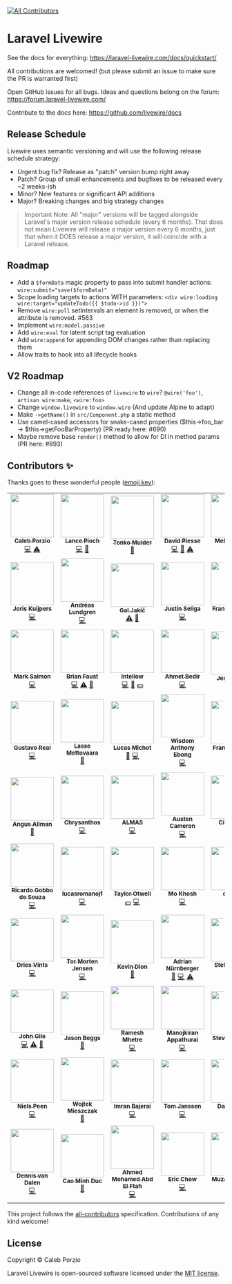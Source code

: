 <!-- ALL-CONTRIBUTORS-BADGE:START - Do not remove or modify this section -->
[![All Contributors](https://img.shields.io/badge/all_contributors-69-orange.svg?style=flat-square)](#contributors-)
<!-- ALL-CONTRIBUTORS-BADGE:END -->

# Laravel Livewire

See the docs for everything: https://laravel-livewire.com/docs/quickstart/

All contributions are welcomed! (but please submit an issue to make sure the PR is warranted first)

Open GitHub issues for all bugs. Ideas and questions belong on the forum: https://forum.laravel-livewire.com/

Contribute to the docs here: https://github.com/livewire/docs

## Release Schedule
Livewire uses semantic versioning and will use the following release schedule strategy:
* Urgent bug fix? Release as "patch" version bump right away
* Patch? Group of small enhancements and bugfixes to be released every ~2 weeks-ish
* Minor? New features or significant API additions
* Major? Breaking changes and big strategy changes

> Important Note: All "major" versions will be tagged alongside Laravel's major version release schedule (every 6 months). That does not mean Livewire will release a major version every 6 months, just that when it DOES release a major version, it will coincide with a Laravel release.

## Roadmap
* Add a `$formData` magic property to pass into submit handler actions: `wire:submit="save($formData)"`
* Scope loading targets to actions WITH parameters: `<div wire:loading wire:target="updateTodo({{ $todo->id }})">`
* Remove `wire:poll` setIntervals an element is removed, or when the attribute is removed. #563
* Implement `wire:model.passive`
* Add `wire:eval` for latent script tag evaluation
* Add `wire:append` for appending DOM changes rather than replacing them
* Allow traits to hook into all lifecycle hooks

## V2 Roadmap
* Change all in-code references of `livewire` to `wire`? `@wire('foo')`, `artisan wire:make`, `<wire:foo>`
* Change `window.livewire` to `window.wire` (And update Alpine to adapt)
* Make `->getName()` in `src/Component.php` a static method
* Use camel-cased accessors for snake-cased properties ($this->foo_bar -> $this->getFooBarProperty) (PR ready here: #690)
* Maybe remove base `render()` method to allow for DI in method params (PR here: #893)

## Contributors ✨

Thanks goes to these wonderful people ([emoji key](https://allcontributors.org/docs/en/emoji-key)):

<!-- ALL-CONTRIBUTORS-LIST:START - Do not remove or modify this section -->
<!-- prettier-ignore-start -->
<!-- markdownlint-disable -->
<table>
  <tr>
    <td align="center"><a href="http://calebporzio.com"><img src="https://avatars2.githubusercontent.com/u/3670578?v=4" width="100px;" alt=""/><br /><sub><b>Caleb Porzio</b></sub></a><br /><a href="https://github.com/livewire/livewire/commits?author=calebporzio" title="Code">💻</a> <a href="https://github.com/livewire/livewire/commits?author=calebporzio" title="Tests">⚠️</a></td>
    <td align="center"><a href="https://lancepioch.com"><img src="https://avatars0.githubusercontent.com/u/1296882?v=4" width="100px;" alt=""/><br /><sub><b>Lance Pioch</b></sub></a><br /><a href="https://github.com/livewire/livewire/commits?author=lancepioch" title="Code">💻</a> <a href="#maintenance-lancepioch" title="Maintenance">🚧</a></td>
    <td align="center"><a href="https://www.tonkomulder.nl"><img src="https://avatars3.githubusercontent.com/u/27585?v=4" width="100px;" alt=""/><br /><sub><b>Tonko Mulder</b></sub></a><br /><a href="https://github.com/livewire/livewire/commits?author=Treggats" title="Documentation">📖</a></td>
    <td align="center"><a href="https://github.com/davidpiesse"><img src="https://avatars2.githubusercontent.com/u/800650?v=4" width="100px;" alt=""/><br /><sub><b>David Piesse</b></sub></a><br /><a href="https://github.com/livewire/livewire/commits?author=davidpiesse" title="Code">💻</a> <a href="https://github.com/livewire/livewire/commits?author=davidpiesse" title="Documentation">📖</a> <a href="https://github.com/livewire/livewire/commits?author=davidpiesse" title="Tests">⚠️</a></td>
    <td align="center"><a href="https://twitter.com/melek_rebai"><img src="https://avatars1.githubusercontent.com/u/1449151?v=4" width="100px;" alt=""/><br /><sub><b>Melek REBAI</b></sub></a><br /><a href="https://github.com/livewire/livewire/commits?author=shadoWalker89" title="Code">💻</a> <a href="#maintenance-shadoWalker89" title="Maintenance">🚧</a></td>
    <td align="center"><a href="https://nunomaduro.com"><img src="https://avatars2.githubusercontent.com/u/5457236?v=4" width="100px;" alt=""/><br /><sub><b>Nuno Maduro</b></sub></a><br /><a href="https://github.com/livewire/livewire/commits?author=nunomaduro" title="Code">💻</a></td>
    <td align="center"><a href="https://github.com/loganhenson"><img src="https://avatars0.githubusercontent.com/u/2792946?v=4" width="100px;" alt=""/><br /><sub><b>Logan Henson</b></sub></a><br /><a href="https://github.com/livewire/livewire/commits?author=loganhenson" title="Code">💻</a></td>
  </tr>
  <tr>
    <td align="center"><a href="https://github.com/jjhamkuijpers"><img src="https://avatars2.githubusercontent.com/u/7311629?v=4" width="100px;" alt=""/><br /><sub><b>Joris Kuijpers</b></sub></a><br /><a href="https://github.com/livewire/livewire/commits?author=jjhamkuijpers" title="Code">💻</a></td>
    <td align="center"><a href="https://adevade.com"><img src="https://avatars0.githubusercontent.com/u/1066486?v=4" width="100px;" alt=""/><br /><sub><b>Andréas Lundgren</b></sub></a><br /><a href="https://github.com/livewire/livewire/commits?author=adevade" title="Code">💻</a></td>
    <td align="center"><a href="https://github.com/morpheus7CS"><img src="https://avatars2.githubusercontent.com/u/8884582?v=4" width="100px;" alt=""/><br /><sub><b>Gal Jakič</b></sub></a><br /><a href="https://github.com/livewire/livewire/commits?author=morpheus7CS" title="Tests">⚠️</a> <a href="#maintenance-morpheus7CS" title="Maintenance">🚧</a></td>
    <td align="center"><a href="http://justinseliga.com"><img src="https://avatars2.githubusercontent.com/u/3277067?v=4" width="100px;" alt=""/><br /><sub><b>Justin Seliga</b></sub></a><br /><a href="https://github.com/livewire/livewire/commits?author=jrseliga" title="Code">💻</a></td>
    <td align="center"><a href="http://francislavoie.me"><img src="https://avatars3.githubusercontent.com/u/2111701?v=4" width="100px;" alt=""/><br /><sub><b>Francis Lavoie</b></sub></a><br /><a href="https://github.com/livewire/livewire/commits?author=francislavoie" title="Code">💻</a></td>
    <td align="center"><a href="http://www.developingpatrick.com"><img src="https://avatars1.githubusercontent.com/u/2133230?v=4" width="100px;" alt=""/><br /><sub><b>P. D. Devins</b></sub></a><br /><a href="https://github.com/livewire/livewire/commits?author=pddevins" title="Code">💻</a></td>
    <td align="center"><a href="https://mateusjunges.com"><img src="https://avatars2.githubusercontent.com/u/19756164?v=4" width="100px;" alt=""/><br /><sub><b>Mateus Junges</b></sub></a><br /><a href="https://github.com/livewire/livewire/commits?author=mateusjunges" title="Code">💻</a></td>
  </tr>
  <tr>
    <td align="center"><a href="https://github.com/marksalmon"><img src="https://avatars2.githubusercontent.com/u/7000886?v=4" width="100px;" alt=""/><br /><sub><b>Mark Salmon</b></sub></a><br /><a href="https://github.com/livewire/livewire/commits?author=marksalmon" title="Code">💻</a></td>
    <td align="center"><a href="https://basecode.sh"><img src="https://avatars3.githubusercontent.com/u/22145591?v=4" width="100px;" alt=""/><br /><sub><b>Brian Faust</b></sub></a><br /><a href="https://github.com/livewire/livewire/commits?author=faustbrian" title="Code">💻</a> <a href="https://github.com/livewire/livewire/commits?author=faustbrian" title="Tests">⚠️</a> <a href="#maintenance-faustbrian" title="Maintenance">🚧</a></td>
    <td align="center"><a href="https://intellow.com"><img src="https://avatars0.githubusercontent.com/u/40676515?v=4" width="100px;" alt=""/><br /><sub><b>Intellow</b></sub></a><br /><a href="https://github.com/livewire/livewire/commits?author=intellow" title="Code">💻</a> <a href="#maintenance-intellow" title="Maintenance">🚧</a> <a href="#financial-intellow" title="Financial">💵</a></td>
    <td align="center"><a href="http://www.ahmetbedir.net"><img src="https://avatars0.githubusercontent.com/u/10426366?v=4" width="100px;" alt=""/><br /><sub><b>Ahmet Bedir</b></sub></a><br /><a href="https://github.com/livewire/livewire/commits?author=ahmetbedir" title="Code">💻</a></td>
    <td align="center"><a href="http://jesseleite.com"><img src="https://avatars3.githubusercontent.com/u/5187394?v=4" width="100px;" alt=""/><br /><sub><b>Jesse Leite</b></sub></a><br /><a href="https://github.com/livewire/livewire/commits?author=jesseleite" title="Documentation">📖</a></td>
    <td align="center"><a href="https://till.im/"><img src="https://avatars0.githubusercontent.com/u/665029?v=4" width="100px;" alt=""/><br /><sub><b>Till Krüss</b></sub></a><br /><a href="#maintenance-tillkruss" title="Maintenance">🚧</a> <a href="https://github.com/livewire/livewire/commits?author=tillkruss" title="Code">💻</a></td>
    <td align="center"><a href="https://github.com/wsamoht"><img src="https://avatars0.githubusercontent.com/u/5725966?v=4" width="100px;" alt=""/><br /><sub><b>Tom Westrick</b></sub></a><br /><a href="https://github.com/livewire/livewire/commits?author=wsamoht" title="Code">💻</a></td>
  </tr>
  <tr>
    <td align="center"><a href="https://github.com/kotfire"><img src="https://avatars3.githubusercontent.com/u/8735081?v=4" width="100px;" alt=""/><br /><sub><b>Gustavo Real</b></sub></a><br /><a href="https://github.com/livewire/livewire/commits?author=kotfire" title="Code">💻</a></td>
    <td align="center"><a href="https://github.com/lassemettovaara"><img src="https://avatars0.githubusercontent.com/u/3303413?v=4" width="100px;" alt=""/><br /><sub><b>Lasse Mettovaara</b></sub></a><br /><a href="#maintenance-lassemettovaara" title="Maintenance">🚧</a></td>
    <td align="center"><a href="https://github.com/lucasmichot"><img src="https://avatars1.githubusercontent.com/u/513603?v=4" width="100px;" alt=""/><br /><sub><b>Lucas Michot</b></sub></a><br /><a href="#maintenance-lucasmichot" title="Maintenance">🚧</a> <a href="https://github.com/livewire/livewire/commits?author=lucasmichot" title="Code">💻</a></td>
    <td align="center"><a href="http://webong.dev"><img src="https://avatars2.githubusercontent.com/u/30173059?v=4" width="100px;" alt=""/><br /><sub><b>Wisdom Anthony Ebong</b></sub></a><br /><a href="https://github.com/livewire/livewire/commits?author=webong" title="Code">💻</a></td>
    <td align="center"><a href="http://www.fakingfantastic.com"><img src="https://avatars3.githubusercontent.com/u/20476?v=4" width="100px;" alt=""/><br /><sub><b>Frank Lakatos</b></sub></a><br /><a href="#maintenance-fakingfantastic" title="Maintenance">🚧</a> <a href="https://github.com/livewire/livewire/commits?author=fakingfantastic" title="Code">💻</a></td>
    <td align="center"><a href="http://verrips.org"><img src="https://avatars0.githubusercontent.com/u/749015?v=4" width="100px;" alt=""/><br /><sub><b>Roy Verrips</b></sub></a><br /><a href="#maintenance-rverrips" title="Maintenance">🚧</a></td>
    <td align="center"><a href="https://github.com/defenestrator"><img src="https://avatars3.githubusercontent.com/u/529446?v=4" width="100px;" alt=""/><br /><sub><b>The Defenestrator</b></sub></a><br /><a href="https://github.com/livewire/livewire/commits?author=defenestrator" title="Code">💻</a></td>
  </tr>
  <tr>
    <td align="center"><a href="http://www.venconnect.co"><img src="https://avatars1.githubusercontent.com/u/13446694?v=4" width="100px;" alt=""/><br /><sub><b>Angus Allman</b></sub></a><br /><a href="#maintenance-allmanaj" title="Maintenance">🚧</a></td>
    <td align="center"><a href="https://github.com/chrysanthos"><img src="https://avatars0.githubusercontent.com/u/48060191?v=4" width="100px;" alt=""/><br /><sub><b>Chrysanthos</b></sub></a><br /><a href="https://github.com/livewire/livewire/commits?author=chrysanthos" title="Code">💻</a></td>
    <td align="center"><a href="http://www.almas.cc"><img src="https://avatars3.githubusercontent.com/u/9382335?v=4" width="100px;" alt=""/><br /><sub><b>ALMAS</b></sub></a><br /><a href="https://github.com/livewire/livewire/commits?author=almas1992" title="Code">💻</a></td>
    <td align="center"><a href="http://406.io"><img src="https://avatars2.githubusercontent.com/u/575421?v=4" width="100px;" alt=""/><br /><sub><b>Austen Cameron</b></sub></a><br /><a href="https://github.com/livewire/livewire/commits?author=austenc" title="Code">💻</a></td>
    <td align="center"><a href="https://tas.fm"><img src="https://avatars2.githubusercontent.com/u/1579976?v=4" width="100px;" alt=""/><br /><sub><b>Cihan Tas</b></sub></a><br /><a href="https://github.com/livewire/livewire/commits?author=cihantas" title="Code">💻</a></td>
    <td align="center"><a href="https://hivokas.com"><img src="https://avatars1.githubusercontent.com/u/22997803?v=4" width="100px;" alt=""/><br /><sub><b>Ilya Sakovich</b></sub></a><br /><a href="#maintenance-hivokas" title="Maintenance">🚧</a> <a href="https://github.com/livewire/livewire/commits?author=hivokas" title="Code">💻</a></td>
    <td align="center"><a href="https://chinleung.com"><img src="https://avatars3.githubusercontent.com/u/19669331?v=4" width="100px;" alt=""/><br /><sub><b>Chin Leung</b></sub></a><br /><a href="https://github.com/livewire/livewire/commits?author=chinleung" title="Code">💻</a></td>
  </tr>
  <tr>
    <td align="center"><a href="https://github.com/ricardogobbosouza"><img src="https://avatars3.githubusercontent.com/u/13064722?v=4" width="100px;" alt=""/><br /><sub><b>Ricardo Gobbo de Souza</b></sub></a><br /><a href="https://github.com/livewire/livewire/commits?author=ricardogobbosouza" title="Code">💻</a></td>
    <td align="center"><a href="https://github.com/lucasromanojf"><img src="https://avatars2.githubusercontent.com/u/3661610?v=4" width="100px;" alt=""/><br /><sub><b>lucasromanojf</b></sub></a><br /><a href="https://github.com/livewire/livewire/commits?author=lucasromanojf" title="Code">💻</a></td>
    <td align="center"><a href="http://laravel.com"><img src="https://avatars3.githubusercontent.com/u/463230?v=4" width="100px;" alt=""/><br /><sub><b>Taylor Otwell</b></sub></a><br /><a href="#financial-taylorotwell" title="Financial">💵</a> <a href="https://github.com/livewire/livewire/commits?author=taylorotwell" title="Code">💻</a></td>
    <td align="center"><a href="https://github.com/mokhosh"><img src="https://avatars1.githubusercontent.com/u/6499685?v=4" width="100px;" alt=""/><br /><sub><b>Mo Khosh</b></sub></a><br /><a href="https://github.com/livewire/livewire/commits?author=mokhosh" title="Code">💻</a></td>
    <td align="center"><a href="https://github.com/caominhduc3108"><img src="https://avatars1.githubusercontent.com/u/17726941?v=4" width="100px;" alt=""/><br /><sub><b>duccm</b></sub></a><br /><a href="https://github.com/livewire/livewire/commits?author=caominhduc3108" title="Code">💻</a></td>
    <td align="center"><a href="https://github.com/lalov"><img src="https://avatars3.githubusercontent.com/u/3465648?v=4" width="100px;" alt=""/><br /><sub><b>Lars Erik Løvhaug</b></sub></a><br /><a href="#maintenance-lalov" title="Maintenance">🚧</a></td>
    <td align="center"><a href="http://www.harrygulliford.com"><img src="https://avatars0.githubusercontent.com/u/5051286?v=4" width="100px;" alt=""/><br /><sub><b>Harry Gulliford</b></sub></a><br /><a href="#maintenance-harrygulliford" title="Maintenance">🚧</a></td>
  </tr>
  <tr>
    <td align="center"><a href="https://driesvints.com"><img src="https://avatars1.githubusercontent.com/u/594614?v=4" width="100px;" alt=""/><br /><sub><b>Dries Vints</b></sub></a><br /><a href="https://github.com/livewire/livewire/commits?author=driesvints" title="Code">💻</a></td>
    <td align="center"><a href="http://tormorten.no"><img src="https://avatars0.githubusercontent.com/u/3974889?v=4" width="100px;" alt=""/><br /><sub><b>Tor Morten Jensen</b></sub></a><br /><a href="https://github.com/livewire/livewire/commits?author=tormjens" title="Code">💻</a></td>
    <td align="center"><a href="https://github.com/kdion4891"><img src="https://avatars0.githubusercontent.com/u/54263485?v=4" width="100px;" alt=""/><br /><sub><b>Kevin Dion</b></sub></a><br /><a href="#maintenance-kdion4891" title="Maintenance">🚧</a></td>
    <td align="center"><a href="https://github.com/nuernbergerA"><img src="https://avatars3.githubusercontent.com/u/13331388?v=4" width="100px;" alt=""/><br /><sub><b>Adrian Nürnberger</b></sub></a><br /><a href="#maintenance-nuernbergerA" title="Maintenance">🚧</a> <a href="https://github.com/livewire/livewire/commits?author=nuernbergerA" title="Code">💻</a> <a href="https://github.com/livewire/livewire/commits?author=nuernbergerA" title="Tests">⚠️</a></td>
    <td align="center"><a href="https://stefanbauer.me"><img src="https://avatars1.githubusercontent.com/u/3192662?v=4" width="100px;" alt=""/><br /><sub><b>Stefan Bauer</b></sub></a><br /><a href="https://github.com/livewire/livewire/commits?author=stefanbauer" title="Code">💻</a></td>
    <td align="center"><a href="https://beganovich.github.io"><img src="https://avatars0.githubusercontent.com/u/13711415?v=4" width="100px;" alt=""/><br /><sub><b>Benjamin Beganović</b></sub></a><br /><a href="#maintenance-beganovich" title="Maintenance">🚧</a></td>
    <td align="center"><a href="http://ruudschuurmans.nl"><img src="https://avatars3.githubusercontent.com/u/12184008?v=4" width="100px;" alt=""/><br /><sub><b>Ruud Schuurmans</b></sub></a><br /><a href="#maintenance-ruudschuurmans" title="Maintenance">🚧</a></td>
  </tr>
  <tr>
    <td align="center"><a href="https://github.com/jgile"><img src="https://avatars3.githubusercontent.com/u/3780633?v=4" width="100px;" alt=""/><br /><sub><b>John Gile</b></sub></a><br /><a href="https://github.com/livewire/livewire/commits?author=jgile" title="Code">💻</a> <a href="https://github.com/livewire/livewire/commits?author=jgile" title="Tests">⚠️</a> <a href="#maintenance-jgile" title="Maintenance">🚧</a></td>
    <td align="center"><a href="https://jasonlbeggs.com"><img src="https://avatars2.githubusercontent.com/u/25065083?v=4" width="100px;" alt=""/><br /><sub><b>Jason Beggs</b></sub></a><br /><a href="#maintenance-jasonlbeggs" title="Maintenance">🚧</a></td>
    <td align="center"><a href="http://fullstackworld.com"><img src="https://avatars0.githubusercontent.com/u/3095445?v=4" width="100px;" alt=""/><br /><sub><b>Ramesh Mhetre</b></sub></a><br /><a href="https://github.com/livewire/livewire/commits?author=mhetreramesh" title="Code">💻</a></td>
    <td align="center"><a href="https://github.com/ManojKiranA"><img src="https://avatars0.githubusercontent.com/u/30294553?v=4" width="100px;" alt=""/><br /><sub><b>Manojkiran Appathurai</b></sub></a><br /><a href="https://github.com/livewire/livewire/commits?author=ManojKiranA" title="Code">💻</a></td>
    <td align="center"><a href="https://github.com/stevebauman"><img src="https://avatars3.githubusercontent.com/u/6421846?v=4" width="100px;" alt=""/><br /><sub><b>Steve Bauman</b></sub></a><br /><a href="#maintenance-stevebauman" title="Maintenance">🚧</a></td>
    <td align="center"><a href="https://github.com/code-distortion"><img src="https://avatars2.githubusercontent.com/u/56794290?v=4" width="100px;" alt=""/><br /><sub><b>Tim</b></sub></a><br /><a href="#maintenance-code-distortion" title="Maintenance">🚧</a></td>
    <td align="center"><a href="https://www.csrhymes.com/"><img src="https://avatars0.githubusercontent.com/u/4160546?v=4" width="100px;" alt=""/><br /><sub><b>CS Rhymes</b></sub></a><br /><a href="#maintenance-chrisrhymes" title="Maintenance">🚧</a> <a href="https://github.com/livewire/livewire/commits?author=chrisrhymes" title="Code">💻</a></td>
  </tr>
  <tr>
    <td align="center"><a href="https://peen.dev"><img src="https://avatars1.githubusercontent.com/u/5564176?v=4" width="100px;" alt=""/><br /><sub><b>Niels Peen</b></sub></a><br /><a href="https://github.com/livewire/livewire/commits?author=nielspeen" title="Code">💻</a></td>
    <td align="center"><a href="https://github.com/salparadise"><img src="https://avatars2.githubusercontent.com/u/4439778?v=4" width="100px;" alt=""/><br /><sub><b>Wojtek Mieszczak</b></sub></a><br /><a href="#maintenance-salparadise" title="Maintenance">🚧</a></td>
    <td align="center"><a href="https://github.com/i-bajrai"><img src="https://avatars1.githubusercontent.com/u/3688374?v=4" width="100px;" alt=""/><br /><sub><b>Imran Bajerai</b></sub></a><br /><a href="https://github.com/livewire/livewire/commits?author=i-bajrai" title="Code">💻</a></td>
    <td align="center"><a href="https://github.com/dododedodonl"><img src="https://avatars2.githubusercontent.com/u/100052?v=4" width="100px;" alt=""/><br /><sub><b>Tom Janssen</b></sub></a><br /><a href="https://github.com/livewire/livewire/commits?author=dododedodonl" title="Code">💻</a></td>
    <td align="center"><a href="https://DanHarrin.com"><img src="https://avatars2.githubusercontent.com/u/41773797?v=4" width="100px;" alt=""/><br /><sub><b>Dan Harrin</b></sub></a><br /><a href="https://github.com/livewire/livewire/commits?author=DanHarrin" title="Code">💻</a></td>
    <td align="center"><a href="https://www.codeboutique.com"><img src="https://avatars0.githubusercontent.com/u/247048?v=4" width="100px;" alt=""/><br /><sub><b>Michael Bøcker-Larsen</b></sub></a><br /><a href="#maintenance-mblarsen" title="Maintenance">🚧</a></td>
    <td align="center"><a href="https://github.com/DavideMoney"><img src="https://avatars0.githubusercontent.com/u/39701809?v=4" width="100px;" alt=""/><br /><sub><b>DavideMoney</b></sub></a><br /><a href="https://github.com/livewire/livewire/commits?author=DavideMoney" title="Code">💻</a></td>
  </tr>
  <tr>
    <td align="center"><a href="http://www.dennisvandalen.com"><img src="https://avatars3.githubusercontent.com/u/4375758?v=4" width="100px;" alt=""/><br /><sub><b>Dennis van Dalen</b></sub></a><br /><a href="https://github.com/livewire/livewire/commits?author=dennisvandalen" title="Code">💻</a></td>
    <td align="center"><a href="https://github.com/cao-minh-duc"><img src="https://avatars1.githubusercontent.com/u/17726941?v=4" width="100px;" alt=""/><br /><sub><b>Cao Minh Duc</b></sub></a><br /><a href="#maintenance-cao-minh-duc" title="Maintenance">🚧</a></td>
    <td align="center"><a href="https://twitter.com/Te7aHoudini"><img src="https://avatars0.githubusercontent.com/u/17250137?v=4" width="100px;" alt=""/><br /><sub><b>Ahmed Mohamed Abd El Ftah</b></sub></a><br /><a href="https://github.com/livewire/livewire/commits?author=Te7a-Houdini" title="Code">💻</a></td>
    <td align="center"><a href="https://github.com/yateric"><img src="https://avatars1.githubusercontent.com/u/1567297?v=4" width="100px;" alt=""/><br /><sub><b>Eric Chow</b></sub></a><br /><a href="https://github.com/livewire/livewire/commits?author=yateric" title="Code">💻</a></td>
    <td align="center"><a href="https://nemrut.co"><img src="https://avatars3.githubusercontent.com/u/5906125?v=4" width="100px;" alt=""/><br /><sub><b>Muzaffer Dede</b></sub></a><br /><a href="https://github.com/livewire/livewire/commits?author=muzafferdede" title="Code">💻</a></td>
    <td align="center"><a href="http://brentvardy.com"><img src="https://avatars1.githubusercontent.com/u/5463577?v=4" width="100px;" alt=""/><br /><sub><b>Brent Vardy</b></sub></a><br /><a href="https://github.com/livewire/livewire/commits?author=vardyb" title="Tests">⚠️</a></td>
  </tr>
</table>

<!-- markdownlint-enable -->
<!-- prettier-ignore-end -->
<!-- ALL-CONTRIBUTORS-LIST:END -->

This project follows the [all-contributors](https://github.com/all-contributors/all-contributors) specification. Contributions of any kind welcome!

## License

Copyright © Caleb Porzio

Laravel Livewire is open-sourced software licensed under the [MIT license](LICENSE.md).
